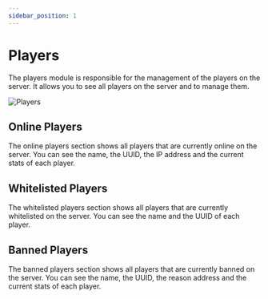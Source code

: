 ```yaml
---
sidebar_position: 1
---
```


# Players

The players module is responsible for the management of the players on the server. It allows you to see all players on the server and to manage them.

![Players](/img/screenshots/players.png)

## Online Players

The online players section shows all players that are currently online on the server. You can see the name, the UUID, the IP address and the current stats of each player.

## Whitelisted Players

The whitelisted players section shows all players that are currently whitelisted on the server. You can see the name and the UUID of each player.

## Banned Players

The banned players section shows all players that are currently banned on the server. You can see the name, the UUID, the reason address and the current stats of each player.